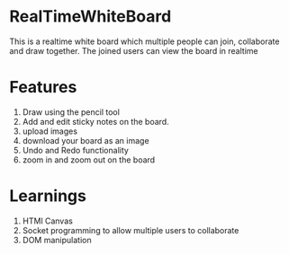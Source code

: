 # RealTimeWhiteBoard
This is a realtime white board which multiple people can join, collaborate and draw together. The joined users can view the board in realtime

# Features
1. Draw using the pencil tool
2. Add and edit sticky notes on the board.
3. upload images
4. download your board as an image
5. Undo and Redo functionality
6. zoom in and zoom out on the board

# Learnings
1. HTMl Canvas
2. Socket programming to allow multiple users to collaborate
3. DOM manipulation

